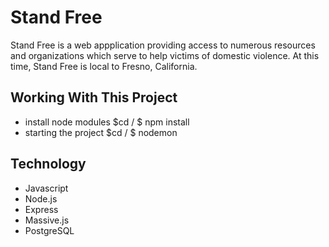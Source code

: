 # Stand Free
Stand Free is a web appplication providing access to numerous resources and organizations which serve to help victims of domestic violence.  At this time, Stand Free is local to Fresno, California.

## Working With This Project
- install node modules $cd / $ npm install
- starting the project $cd / $ nodemon

## Technology
- Javascript
- Node.js
- Express
- Massive.js
- PostgreSQL